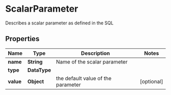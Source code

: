 

# ScalarParameter

Describes a scalar parameter as defined in the SQL

## Properties

| Name | Type | Description | Notes |
|------------ | ------------- | ------------- | -------------|
|**name** | **String** | Name of the scalar parameter |  |
|**type** | **DataType** |  |  |
|**value** | **Object** | the default value of the parameter |  [optional] |



